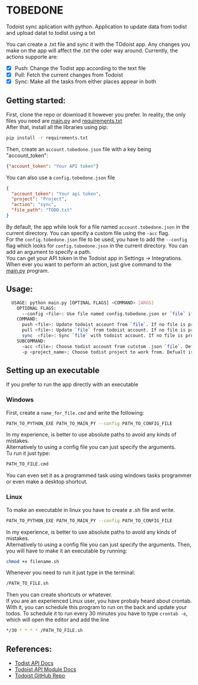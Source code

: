 # TOBEDONE
Todoist sync aplication with python. Application to update data from todist and upload datat to todist using a txt

You can create a .txt file and sync it with the TOdoist app. Any changes you make on the app will affect the .txt 
the oder way around. Currently, the actions supporte are:  
- [x] Push: Change the Todist app according to the text file
- [x] Pull: Fetch the current changes from Todoist
- [x] Sync: Make all the tasks from either places appear in both

## Getting started:
First, clone the repo or download it however you prefer. In reality, the only files you need are 
[main.py](main.py) and [requirements.txt](requirements.txt)  
After that, install all the libraries using pip:  
```bash
pip install -r requirements.txt
``` 
Then, create an `account.tobedone.json` file with a key being "account_token":  
```json 
{"account_token": "Your API token"}
```
You can also use a `config.tobedone.json` file  
````json
{
  "account_token": "Your api token",
  "project": "Project",
  "action": "sync",
  "file_path": "TODO.txt"
}
````
By default, the app while look for a file named `account.tobedone.json` in the current directory. You can 
specify a custom file using the `-acc` flag.  
For the `config.tobedone.json` file to be used, you have to add the `--config` flag which looks for
`config.tobedone.json` in the current directory. You can add an argument to specify a path.  
You can get your API token in the Todoist app in Settings -> Integrations.  
When ever you want to perform an action, just give command to the [main.py](main.py) program.  

## Usage:
```bash
  USAGE: python main.py [OPTINAL FLAGS] <COMMAND> [ARGS] 
    OPTIONAL FLAGS:
      --config <file>: Use file named config.tobedone.json or `file` if provided to carry out execution
    COMMAND:
      push <file>: Update todoist account from `file`. If no file is provided the default is 'TODO.txt'
      pull <file>: Update `file` from todoist account. If no file is provided the default is 'TODO.txt'
      sync  <file>: Sync `file` with todoist account. If no file is provided the default is 'TODO.txt'
    SUBCOMMAND:
      -acc <file>: Choose todist account from cutstom .json `file`. Default is account.tobedone.json
      -p <project_name>: Choose todist project to work from. Defualt is `Inbox`
```

## Setting up an executable
If you prefer to run the app directly with an executable  
### Windows
First, create a `name_for_file.cmd` and write the following:  
```bash
PATH_TO_PYTHON_EXE PATH_TO_MAIN_PY --config PATH_TO_CONFIG_FILE
```  
In my experience, is better to use absolute paths to avoid any kinds of mistakes.  
Alternatively to using a config file you can just specify the arguments.  
Tu run it just type:  
```bash
PATH_TO_FILE.cmd
```  
You can even set it as a programmed task using windows tasks programmer or even make a desktop shortcut.  

### Linux
To make an executable in linux you have to create a .sh file and write.  
```bash
PATH_TO_PYTHON_EXE PATH_TO_MAIN_PY --config PATH_TO_CONFIG_FILE
```
In my experience, is better to use absolute paths to avoid any kinds of mistakes.  
Alternatively to using a config file you can just specify the arguments. 
Then, you will have to make it an executable by running:  
```bash
chmod +x filename.sh
```
Whenever you need to run it just type in the terminal: 
```bash
/PATH_TO_FILE.sh
```
Then you can create shortcuts or whatever.  
If you are an experienced Linux user, you have probaly heard about crontab. With it, you can schedule
this program to run on the back and update your todos. 
To schedule it to run every 30 minutes you have to type `crontab -e`, which will open the editor
and add the line 
```bash
*/30 * * * * /PATH_TO_FILE.sh
```

## References:
- [Todist API Docs](https://developer.todoist.com/sync/v8/#get-all-projects)  
- [Todoist API Module Docs](https://todoist-python.readthedocs.io/en/latest/)  
- [Todoist GitHub Repo](https://github.com/doist/todoist-python)  
